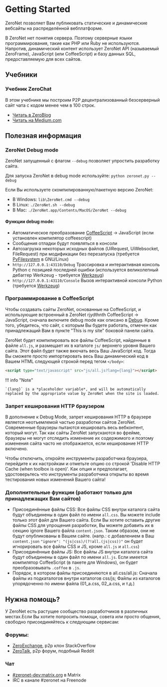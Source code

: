 # Getting Started

ZeroNet позволяет Вам публиковать статические и динамические вебсайты на распределённой вебплатформе.

В ZeroNet нет понятия сервера. Поэтому серверные языки программирования, такие как PHP или Ruby не используются. Напротив, динамический контент использует ZeroNet API (называемый ZeroFrame), JavaScript (или CoffeeScript) и базу данных SQL, предоставляемую для всех сайтов.

## Учебники

### Учебник ZeroChat

В этом учебнике мы построим P2P децентрализованный безсерверный сайт чата с кодом менее чем в 100 строк.

* [Читать в ZeroBlog](http://127.0.0.1:43110/Blog.ZeroNetwork.bit/?Post:99:ZeroChat+tutorial)
* [Читать на Medium.com](https://decentralize.today/decentralized-p2p-chat-in-100-lines-of-code-d6e496034cd4)

## Полезная информация

### ZeroNet Debug mode

ZeroNet запущенный с флагом `--debug` позволяет упростить разработку сайта.

Для запуска ZeroNet в debug mode используйте: `python zeronet.py --debug`

Если Вы используете скомпилированную/пакетную версию ZeroNet:

* В Windows: `lib\ZeroNet.cmd --debug`
* В Linux: `./ZeroNet.sh --debug`
* В Mac: `./ZeroNet.app/Contents/MacOS/ZeroNet --debug`

#### Функции debug mode:

- Автоматическое преобразование [CoffeeScript](http://coffeescript.org/) -> JavaScript (если установлен компилятор coffeescript)
- Сообщения отладки будут появляться в консоли
- Автозагрузка некоторых исходных файлов (UiRequest, UiWebsocket, FileRequest) при модификации без перезапуска (требуется [PyFilesystem](http://pyfilesystem.org/) в GNU/Linux)
- `http://127.0.0.1:43110/Debug` Трассировка и интерактивная консоль Python с позицией последней ошибки (используется великолепный дебаггер Werkzeug - требуется [Werkzeug](http://werkzeug.pocoo.org/))
- `http://127.0.0.1:43110/Console` Вызов интерактивной консоли Python (требуется [Werkzeug](http://werkzeug.pocoo.org/))

### Программирование в CoffeeScript

Чтобы создавать сайты ZeroNet, основанные на CoffeeScript, и использующие встроенный в ZeroNet rjydthnth CoffeeScript -> JavaScript,
сначала включите debug mode как описано в [Debug](#zeronet-debug-mode). 
Кроме того, убедитесь, что сайт, с которым Вы будете работать, отмечен как принадлежащий Вам в пункте "This is my site" боковой панели сайта.

<!-- Is this right? -->
ZeroNet будет компилировать все файлы CoffeeScript, найденные в файле `all.js`, и размещает их в каталоге `js/` верхнего уровня Вашего сайта.
Этот файл будет также вкючать весь Ваш JavaScript код. Тогда Вы сможете просто импортировать весь Ваш динамический код в Вашем HTML следующей строкой перед тегом `</body>`:

```html
<script type="text/javascript" src="js/all.js?lang={lang}"></script>
```

<!-- Why? -->
!!! info "Note"

    `{lang}` is a *placeholder variable*, and will be automatically replaced by the appropriate value by ZeroNet when the site is loaded.


### Запрет кеширования HTTP браузером

В дополнение к Debug Mode, запрет кеширования HTTP в браузере является неотъемлемой частью разработки сайтов ZeroNet.
Современные браузеры пытаются кешировать весь вебконтент, который могут. Так как сайты ZeroNet запускаются во фрейме, браузеры не могут отследить изменение их содержимого и поэтому изменения сайта часто не отображается, если кеширование HTTP включено.

Чтобы отключить, откройте инструменты разработчика браузера, перейдите к их настройкам и отметьте опцию со строкой 'Disable HTTP Cache (when toolbox is open)'.
Как опция и предполагает, удостоверьтесь что инструменты разработчика открыты во время тестирования новых изменений Вашего сайта!

### Дополнительные функции (работают только для принадлежащих Вам сайтов)

 - Присоединённые файлы CSS: Все файлы CSS внутри каталога сайта будут объединены в один файл по имени `all.css`. Вы можете include только этот файл для Вашего сайта. Если Вы хотите оставить другие файлы CSS для упрощения разработки, Вы можете добавить их в секцию ignore Вашего файла `content.json`. Таким образом, они не будут опубликованы в Вашем сайте. (напр.: с добавлением в Ваш `content.json` `"ignore": "(js|css)/(?!all.(js|css))"` он будет игнорировать все файлы CSS и JS, кроме `all.js` и `all.css`)
 - Присоединённые файлы JS: Все файлы JS внутри каталога сайта будут объединены в один файл по имени `all.js`. Если имеется компилятор CoffeeScript (в пакете для Windows), он будет преобразовывать `.coffee` в `.js`.
 - Порядок, в котором файлы присоединяются в all.css/all.js: Сначала файлы из подкаталогов внутри каталогов css/js; Файлы из каталогов упорядоченно по имени файла (01_a.css, 02_a.css, и т.д.)

## Нужна помощь?

У ZeroNet есть растущее сообщество разработчиков в различных местах.Если Вы хотите попросить помощи, совета или просто общения, свободно присоединяйтесь к следующим сервисам:

### Форумы:

* [ZeroExchange](http://127.0.0.1:43110/zeroexchange.bit/), p2p клон StackOverflow
* [ZeroTalk](http://127.0.0.1:43110/Talk.ZeroNetwork.bit/), p2p форум, подобный Reddit

### Чат

* [#zeronet-dev:matrix.org](https://riot.im/app/#/room/#zeronet-dev:matrix.org) в Matrix
* IRC в канале #zeronet на Freenode
